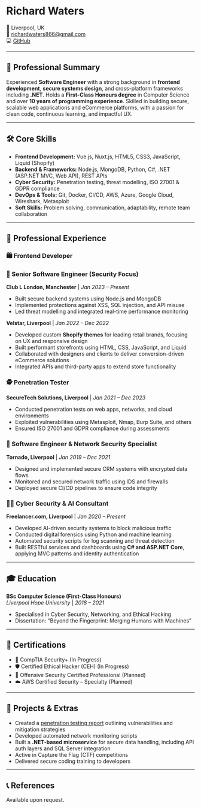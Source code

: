 # Richard Waters

📍 Liverpool, UK  
📧 richardwaters866@gmail.com  
💻 [GitHub](https://github.com/richardwaters9049)

---

## 🧠 Professional Summary

Experienced **Software Engineer** with a strong background in **frontend development**, **secure systems design**, and cross-platform frameworks including **.NET**. Holds a **First-Class Honours degree** in Computer Science and over **10 years of programming experience**. Skilled in building secure, scalable web applications and eCommerce platforms, with a passion for clean code, continuous learning, and impactful UX.

---

## 🛠️ Core Skills

- **Frontend Development:** Vue.js, Nuxt.js, HTML5, CSS3, JavaScript, Liquid (Shopify)
- **Backend & Frameworks:** Node.js, MongoDB, Python, C#, .NET (ASP.NET MVC, Web API), REST APIs
- **Cyber Security:** Penetration testing, threat modelling, ISO 27001 & GDPR compliance
- **DevOps & Tools:** Git, Docker, CI/CD, AWS, Azure, Google Cloud, Wireshark, Metasploit
- **Soft Skills:** Problem solving, communication, adaptability, remote team collaboration

---

## 💼 Professional Experience

### 🛍️ Frontend Developer

### 🔐 Senior Software Engineer (Security Focus)

**Club L London, Manchester** | _Jan 2023 – Present_

- Built secure backend systems using Node.js and MongoDB
- Implemented protections against XSS, SQL injection, and API misuse
- Led threat modelling and integrated real-time performance monitoring

**Velstar, Liverpool** | _Jan 2022 – Dec 2022_

- Developed custom **Shopify themes** for leading retail brands, focusing on UX and responsive design
- Built performant storefronts using HTML, CSS, JavaScript, and Liquid
- Collaborated with designers and clients to deliver conversion-driven eCommerce solutions
- Integrated APIs and third-party apps to extend store functionality

### 🕵️ Penetration Tester

**SecureTech Solutions, Liverpool** | _Jan 2021 – Dec 2023_

- Conducted penetration tests on web apps, networks, and cloud environments
- Exploited vulnerabilities using Metasploit, Nmap, Burp Suite, and others
- Ensured ISO 27001 and GDPR compliance during assessments

### 🧱 Software Engineer & Network Security Specialist

**Tornado, Liverpool** | _Jan 2019 – Dec 2021_

- Designed and implemented secure CRM systems with encrypted data flows
- Monitored and secured network traffic using IDS and firewalls
- Deployed secure CI/CD pipelines to ensure code integrity

### 👨‍💻 Cyber Security & AI Consultant

**Freelancer.com, Liverpool** | _Jan 2020 – Present_

- Developed AI-driven security systems to block malicious traffic
- Conducted digital forensics using Python and machine learning
- Automated security scripts for log scanning and threat detection
- Built RESTful services and dashboards using **C# and ASP.NET Core**, applying MVC patterns and identity authentication

---

## 🎓 Education

**BSc Computer Science (First-Class Honours)**  
_Liverpool Hope University_ | _2018 – 2021_

- Specialised in Cyber Security, Networking, and Ethical Hacking
- Dissertation: “Beyond the Fingerprint: Merging Humans with Machines”

---

## 🏅 Certifications

- 📘 CompTIA Security+ (In Progress)
- 🛡️ Certified Ethical Hacker (CEH) (In Progress)
- 🎯 Offensive Security Certified Professional (Planned)
- ☁️ AWS Certified Security – Specialty (Planned)

---

## 🧪 Projects & Extras

- Created a [penetration testing report](https://github.com/richardwaters9049/pen-report) outlining vulnerabilities and mitigation strategies
- Developed automated network monitoring scripts
- Built a **.NET-based microservice** for secure data handling, including API auth layers and SQL Server integration
- Active in Capture the Flag (CTF) competitions
- Delivered secure coding training to developers

---

## 📞 References

Available upon request.
